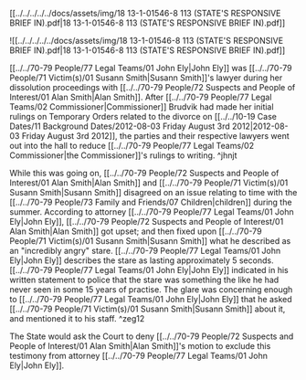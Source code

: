 [[../../../../../docs/assets/img/18 13-1-01546-8 113 (STATE'S RESPONSIVE BRIEF IN).pdf|18 13-1-01546-8 113 (STATE'S RESPONSIVE BRIEF IN).pdf]]

![[../../../../../docs/assets/img/18 13-1-01546-8 113 (STATE'S RESPONSIVE BRIEF IN).pdf|18 13-1-01546-8 113 (STATE'S RESPONSIVE BRIEF IN).pdf]]

[[../../70-79 People/77 Legal Teams/01 John Ely|John Ely]] was [[../../70-79 People/71 Victim(s)/01 Susann Smith|Susann Smith]]'s lawyer during her dissolution proceedings with [[../../70-79 People/72 Suspects and People of Interest/01 Alan Smith|Alan Smith]]. After [[../../70-79 People/77 Legal Teams/02 Commissioner|Commissioner]] Brudvik had made her initial rulings on Temporary Orders related to the divorce on [[../../10-19 Case Dates/11 Background Dates/2012-08-03 Friday August 3rd 2012|2012-08-03 Friday August 3rd 2012]], the parties and their respective lawyers went out into the hall to reduce [[../../70-79 People/77 Legal Teams/02 Commissioner|the Commissioner]]'s rulings to writing. ^jhnjt

While this was going on, [[../../70-79 People/72 Suspects and People of Interest/01 Alan Smith|Alan Smith]] and [[../../70-79 People/71 Victim(s)/01 Susann Smith|Susann Smith]] disagreed on an issue relating to time with the [[../../70-79 People/73 Family and Friends/07 Children|children]] during the summer. According to attorney [[../../70-79 People/77 Legal Teams/01 John Ely|John Ely]], [[../../70-79 People/72 Suspects and People of Interest/01 Alan Smith|Alan Smith]] got upset; and then fixed upon [[../../70-79 People/71 Victim(s)/01 Susann Smith|Susann Smith]] what he described as an "incredibly angry" stare. [[../../70-79 People/77 Legal Teams/01 John Ely|John Ely]] describes the stare as lasting approximately 5 seconds. [[../../70-79 People/77 Legal Teams/01 John Ely|John Ely]] indicated in his written statement to police that the stare was something the like he had never seen in some 15 years of practise. The glare was concerning enough to [[../../70-79 People/77 Legal Teams/01 John Ely|John Ely]] that he asked [[../../70-79 People/71 Victim(s)/01 Susann Smith|Susann Smith]] about it, and mentioned it to his staff. ^zeg12

The State would ask the Court to deny [[../../70-79 People/72 Suspects and People of Interest/01 Alan Smith|Alan Smith]]'s motion to exclude this testimony from attorney [[../../70-79 People/77 Legal Teams/01 John Ely|John Ely]].